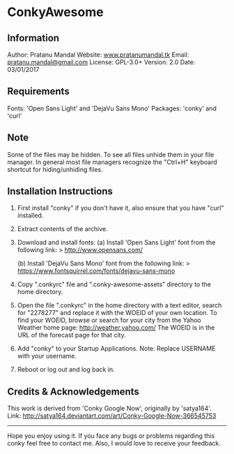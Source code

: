 # ConkyAwesome
Information
-----------

Author:    Pratanu Mandal
Website:   www.pratanumandal.tk
Email:     pratanu.mandal@gmail.com
License:   GPL-3.0+
Version:   2.0
Date:      03/01/2017



Requirements
------------

Fonts:     'Open Sans Light' and 'DejaVu Sans Mono'
Packages:  'conky' and 'curl'



Note
----

Some of the files may be hidden. To see all files unhide them in your file manager.
In general most file managers recognize the "Ctrl+H" keyboard shortcut for hiding/unhiding files.




Installation Instructions
-------------------------

1. First install "conky" if you don't have it, also ensure that you have "curl" installed.


2. Extract contents of the archive.


3. Download and install fonts:
    (a) Install 'Open Sans Light' font from the following link:
           > http://www.opensans.com/

    (b) Install 'DejaVu Sans Mono' font from  the following link:
           > https://www.fontsquirrel.com/fonts/dejavu-sans-mono


3. Copy ".conkyrc" file and ".conky-awesome-assets" directory to the home directory.


4. Open the file ".conkyrc" in the home directory with a text editor, search for "2278277" and replace it with the WOEID of your own location.
   To find your WOEID, browse or search for your city from the Yahoo Weather home page:  http://weather.yahoo.com/
   The WOEID is in the URL of the forecast page for that city.


5. Add "conky" to your Startup Applications.
   Note: Replace USERNAME with your username.


6. Reboot or log out and log back in.



Credits & Acknowledgements
--------------------------

This work is derived from 'Conky Google Now', originally by 'satya164'.
Link: http://satya164.deviantart.com/art/Conky-Google-Now-366545753


------------------------------------------------------------------------------

Hope you enjoy using it.
If you face any bugs or problems regarding this conky feel free to contact me.
Also, I would love to receive your feedback.
